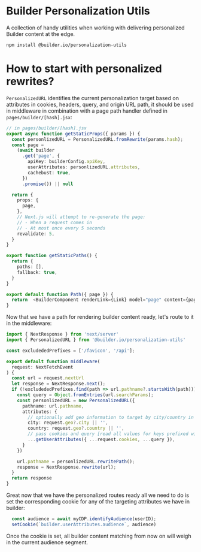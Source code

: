 # Builder Personalization Utils

A collection of handy utilities when working with delivering personalized Builder content at the edge.

```
npm install @builder.io/personalization-utils
```

# How to start with personalized rewrites? 

`PersonalizedURL` identifies the current personalization target based on attributes in cookies, headers, query, and origin URL path, it should be used in middleware in combination with a page path handler defined in `pages/builder/[hash].jsx`:

```ts
// in pages/builder/[hash].jsx
export async function getStaticProps({ params }) {
  const personlizedURL = PersonalizedURL.fromRewrite(params.hash);
  const page =
    (await builder
      .get('page', {
        apiKey: builderConfig.apiKey,
        userAttributes: personlizedURL.attributes,
        cachebust: true,
      })
      .promise()) || null

  return {
    props: {
      page,
    },
    // Next.js will attempt to re-generate the page:
    // - When a request comes in
    // - At most once every 5 seconds
    revalidate: 5,
  }
}

export function getStaticPaths() {
  return {
    paths: [],
    fallback: true,
  }
}

export default function Path({ page }) {
  return  <BuilderComponent renderLink={Link} model="page" content={page} />
}
```

Now that we have a path for rendering builder content ready, let's route to it in the middleware:
```ts
import { NextResponse } from 'next/server'
import { PersonalizedURL } from '@builder.io/personalization-utils'

const excludededPrefixes = ['/favicon', '/api'];

export default function middleware(
  request: NextFetchEvent
) {
  const url = request.nextUrl
  let response = NextResponse.next();
  if (!excludededPrefixes.find(path => url.pathname?.startsWith(path))) {
    const query = Object.fromEntries(url.searchParams);
    const personlizedURL = new PersonalizedURL({
      pathname: url.pathname,
      attributes: {
        // optionally add geo information to target by city/country in builder
        city: request.geo?.city || '',
        country: request.geo?.country || '',
        // pass cookies and query [read all values for keys prefixed with `builder.userAttributes`], useful for studio tab navigation and assigning cookies to targeting groups
        ...getUserAttributes({ ...request.cookies, ...query }),
      }
    })

    url.pathname = personlizedURL.rewritePath();
    response = NextResponse.rewrite(url);
  }
  return response
}

```

Great now that we have the personalized routes ready all we need to do is set the corresponding cookie for any of the targeting attributes we have in builder:
```ts
  const audience = await myCDP.identifyAudience(userID);
  setCookie(`builder.userAttributes.audience`, audience)
```
Once the cookie is set, all builder content matching from now on will weigh in the current audience segment.



